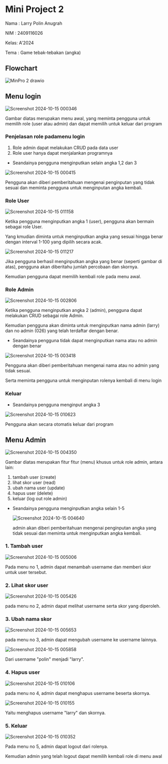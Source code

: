# Mini Project 2
Nama : Larry Polin Anugrah

NIM  : 2409116026

Kelas: A'2024

Tema : Game tebak-tebakan (angka)
## Flowchart 

![MinPro 2 drawio](https://github.com/user-attachments/assets/76e829e5-c233-47ae-a296-dec176c28e86)

## Menu login

![Screenshot 2024-10-15 000346](https://github.com/user-attachments/assets/3acc4848-1131-456a-b2e8-dcaed43952c0)

Gambar diatas merupakan menu awal, yang meminta pengguna untuk memilih role (user atau admin) dan dapat memilih untuk keluar dari program

### Penjelasan role padamenu login
1. Role admin dapat melakukan CRUD pada data user
2. Role user hanya dapat menjalankan programnya

+ Seandainya pengguna menginputkan selain angka 1,2 dan 3

![Screenshot 2024-10-15 000415](https://github.com/user-attachments/assets/6da40d4b-e08d-454d-8c79-aa0dee5dcb5a)

Pengguna akan diberi pemberitahuan mengenai penginputan yang tidak sesuai dan meminta pengguna untuk menginputan angka kembali.

### Role User

![Screenshot 2024-10-15 011158](https://github.com/user-attachments/assets/d65c300a-6cba-4d73-a63d-ae1284530d5e)

Ketika pengguna menginputkan angka 1 (user), pengguna akan bermain sebagai role User.

Yang kmudian diminta untuk menginputkan angka yang sesuai hingga benar dengan interval 1-100 yang dipilih secara acak.


![Screenshot 2024-10-15 011217](https://github.com/user-attachments/assets/318fd9b9-e5c0-4753-ad42-0a7a965d564b)


Jika pengguna berhasil menginputkan angka yang benar (seperti gambar di atas), pengguna akan diberitahu jumlah percobaan dan skornya.

Kemudian pengguna dapat memilih kembali role pada menu awal.

### Role Admin

![Screenshot 2024-10-15 002806](https://github.com/user-attachments/assets/b8c3c0db-e12a-48a8-9e9f-9b134a69acca)

Ketika pengguna menginputkan angka 2 (admin), pengguna dapat melakukan CRUD sebagai role Admin.

Kemudian pengguna akan diminta untuk menginputkan nama admin (larry) dan no admin (026) yang telah terdaftar dengan benar.

+ Seandainya pengguna tidak dapat menginputkan nama atau no admin dengan benar

![Screenshot 2024-10-15 003418](https://github.com/user-attachments/assets/f80f3e96-de7a-4fc1-9b10-a02236ad26ae)

Pengguna akan diberi pemberitahuan mengenai nama atau no admin yang tidak sesuai.

Serta meminta pengguna untuk menginputan rolenya kembali di menu login

### Keluar
+ Seandainya pengguna menginput angka 3
  
![Screenshot 2024-10-15 010623](https://github.com/user-attachments/assets/0657efdf-d208-4185-a43e-e78417c4d7db)

Pengguna akan secara otomatis keluar dari program 


## Menu Admin

![Screenshot 2024-10-15 004350](https://github.com/user-attachments/assets/5db9e413-6384-4b45-a063-4b400060cb26)

Gambar diatas merupakan fitur fitur (menu) khusus untuk role admin, antara lain:
1. tambah user (create)
2. lihat skor user (read)
3. ubah nama user (update)
4. hapus user (delete)
5. keluar (log out role admin)

+ Seandainya pengguna menginputkan angka selain 1-5

  ![Screenshot 2024-10-15 004640](https://github.com/user-attachments/assets/bb62aae3-54bc-43d7-97b8-d0106b463063)

  admin akan diberi pemberitahuan mengenai penginputan angka yang tidak sesuai dan meminta untuk menginputkan angka kembali.

### 1. Tambah user

![Screenshot 2024-10-15 005006](https://github.com/user-attachments/assets/be8eb382-aa28-48cc-b4a0-08776b7b930a)

Pada menu no 1, admin dapat menambah username dan memberi skor untuk user tersebut.

### 2. Lihat skor user

![Screenshot 2024-10-15 005426](https://github.com/user-attachments/assets/a9b20119-ea30-483b-82f6-1209f25f1365)

pada menu no 2, admin dapat melihat username serta skor yang diperoleh.

### 3. Ubah nama skor

![Screenshot 2024-10-15 005653](https://github.com/user-attachments/assets/f961519c-cc08-451e-976f-39cd6c141198)

pada menu no 3, admin dapat mengubah username ke username lainnya.

![Screenshot 2024-10-15 005858](https://github.com/user-attachments/assets/f99c9f90-6f53-404b-a86e-311bb3107ea9)

Dari username "polin" menjadi "larry".

### 4. Hapus user

![Screenshot 2024-10-15 010106](https://github.com/user-attachments/assets/c17844ec-32c5-41f4-8747-8bc90080fb57)

pada menu no 4, admin dapat menghapus username beserta skornya.

![Screenshot 2024-10-15 010155](https://github.com/user-attachments/assets/48bd52c7-623d-4a8f-9900-651ba21136c7)

Yaitu menghapus username "larry" dan skornya.

### 5. Keluar

![Screenshot 2024-10-15 010352](https://github.com/user-attachments/assets/cd3766d4-4ff1-4e55-97f5-82c6859f7605)

Pada menu no 5, admin dapat logout dari rolenya.

Kemudian admin yang telah logout dapat memilih kembali role di menu awal





